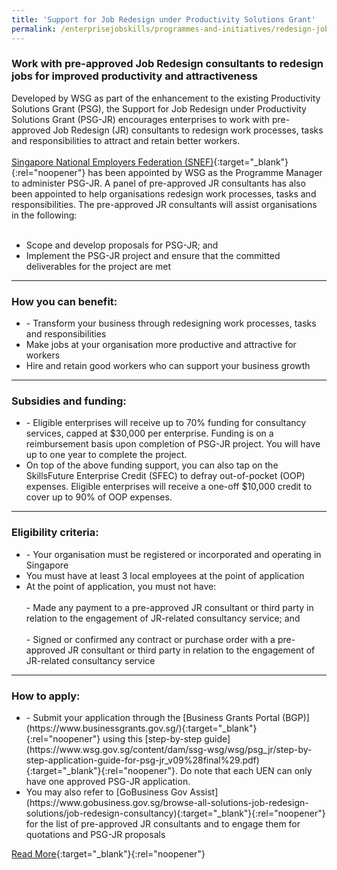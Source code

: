 ```yaml
---
title: 'Support for Job Redesign under Productivity Solutions Grant'
permalink: /enterprisejobskills/programmes-and-initiatives/redesign-jobs/support-for-job-redesign-under-productivity-solutions-grant/
---
```


### Work with pre-approved Job Redesign consultants to redesign jobs for improved productivity and attractiveness

Developed by WSG as part of the enhancement to the existing Productivity Solutions Grant (PSG), the Support for Job Redesign under Productivity Solutions Grant (PSG-JR) encourages enterprises to work with pre-approved Job Redesign (JR) consultants to redesign work processes, tasks and responsibilities to attract and retain better workers.<br><br>[Singapore National Employers Federation (SNEF)](https://snef.org.sg/incentives/psgjr/){:target="_blank"}{:rel="noopener"} has been appointed by WSG as the Programme Manager to administer PSG-JR. A panel of pre-approved JR consultants has also been appointed to help organisations redesign work processes, tasks and responsibilities. The pre-approved JR consultants will assist organisations in the following:<br><br><ul><li>Scope and develop proposals for PSG-JR; and<br></li><li>Implement the PSG-JR project and ensure that the committed deliverables for the project are met</li></ul>

---

### How you can benefit:

<ul><li>- Transform your business through redesigning work processes, tasks and responsibilities<br></li><li>Make jobs at your organisation more productive and attractive for workers<br></li><li>Hire and retain good workers who can support your business growth</li></ul>

---

### Subsidies and funding:

<ul><li>- Eligible enterprises will receive up to 70% funding for consultancy services, capped at $30,000 per enterprise. Funding is on a reimbursement basis upon completion of PSG-JR project. You will have up to one year to complete the project.<br></li><li>On top of the above funding support, you can also tap on the SkillsFuture Enterprise Credit (SFEC) to defray out-of-pocket (OOP) expenses. Eligible enterprises will receive a one-off $10,000 credit to cover up to 90% of OOP expenses.<br></li></ul>

---

### Eligibility criteria:

<ul><li>- Your organisation must be registered or incorporated and operating in Singapore<br></li><li>You must have at least 3 local employees at the point of application<br></li><li>At the point of application, you must not have:<br><br>     - Made any payment to a pre-approved JR consultant or third party in relation to the engagement of JR-related consultancy service; and<br><br>     - Signed or confirmed any contract or purchase order with a pre-approved JR consultant or third party in relation to the engagement of JR-related consultancy service</li></ul>

---

### How to apply:

<ul><li>- Submit your application through the [Business Grants Portal (BGP)](https://www.businessgrants.gov.sg/){:target="_blank"}{:rel="noopener"} using this [step-by-step guide](https://www.wsg.gov.sg/content/dam/ssg-wsg/wsg/psg_jr/step-by-step-application-guide-for-psg-jr_v09%28final%29.pdf){:target="_blank"}{:rel="noopener"}. Do note that each UEN can only have one approved PSG-JR application.<br></li><li>You may also refer to [GoBusiness Gov Assist](https://www.gobusiness.gov.sg/browse-all-solutions-job-redesign-solutions/job-redesign-consultancy){:target="_blank"}{:rel="noopener"} for the list of pre-approved JR consultants and to engage them for quotations and PSG-JR proposals</li></ul>

[Read More](https://www.wsg.gov.sg/productivity-solutions-grant-job-redesign.html){:target="_blank"}{:rel="noopener"}
